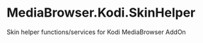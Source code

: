 MediaBrowser.Kodi.SkinHelper
============================

Skin helper functions/services for Kodi MediaBrowser AddOn
